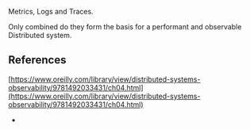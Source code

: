 Metrics, Logs and Traces.

Only combined do they form the basis for a performant and observable Distributed system.

## References

[https://www.oreilly.com/library/view/distributed-systems-observability/9781492033431/ch04.html](https://www.oreilly.com/library/view/distributed-systems-observability/9781492033431/ch04.html)



- [](https://cloud.google.com/blog/products/api-management/3-best-practices-to-monitor-apis-using-google-cloud/)

